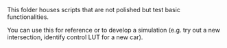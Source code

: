 This folder houses scripts that are not polished but test basic functionalities.

You can use this for reference or to develop a simulation (e.g. try out a new intersection, identify control LUT for a new car).